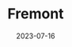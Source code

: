 ---
title: "Fremont"
city: Seattle
date: 2023-07-16
hashtag: fremont
type: neighborhood
tags:
  - neighborhood
  - Seattle
---